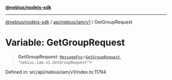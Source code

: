 [**@nebius/nodejs-sdk**](../../../../../README.md)

---

[@nebius/nodejs-sdk](../../../../../README.md) / [api/nebius/iam/v1](../README.md) / GetGroupRequest

# Variable: GetGroupRequest

> **GetGroupRequest**: [`MessageFns`](../../../../../runtime/protos/core/interfaces/MessageFns.md)\<[`GetGroupRequest`](../interfaces/GetGroupRequest.md), `"nebius.iam.v1.GetGroupRequest"`\>

Defined in: src/api/nebius/iam/v1/index.ts:11794
